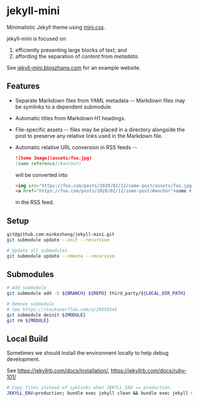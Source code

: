 # jekyll-mini
Minimalistic Jekyll theme using [mini.css](https://minicss.org).

jekyll-mini is focused on

1. efficiently presenting large blocks of text; and
1. affording the separation of *content* from *metadata*.

See [jekyll-mini.blogzhang.com](https://jekyll-mini.blogzhang.com) for an
example website.

## Features

* Separate Markdown files from YAML metadata -- Markdown files may be symlinks
  to a dependent submodule.
* Automatic titles from Markdown H1 headings.
* File-specific assets -- files may be placed in a directory alongside the post
  to preserve any relative links used in the Markdown file.
* Automatic relative URL conversion in RSS feeds --

  ```markdown
  ![Some Image](assets/foo.jpg)
  [some reference](#anchor)
  ```

  will be converted into
  ```html
  <img src="https://foo.com/posts/2020/02/12/some-post/assets/foo.jpg" />
  <a href="https://foo.com/posts/2020/02/12/some-post/#anchor">some reference</a>
  ```
  in the RSS feed.

## Setup

```bash
git@github.com:minkezhang/jekyll-mini.git
git submodule update --init --recursive

# Update all submodules
git submodule update --remote --recursive
```

## Submodules

```bash
# Add submodule
git submodule add -b ${BRANCH} ${REPO} third_party/${LOCAL_DIR_PATH}

# Remove submodule
# See https://stackoverflow.com/a/29850245
git submodule deinit ${MODULE}
git rm ${MODULE}

```

## Local Build

Sometimes we should install the environment locally to help debug development.

See
https://jekyllrb.com/docs/installation/,
https://jekyllrb.com/docs/ruby-101/

```bash
# Copy files instead of symlinks when JEKYLL_ENV == production.
JEKYLL_ENV=production; bundle exec jekyll clean && bundle exec jekyll serve
```

